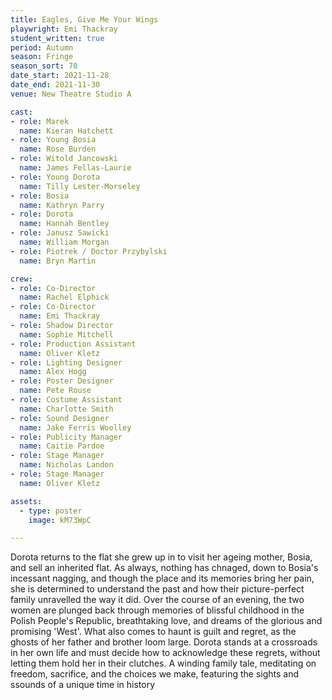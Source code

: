```yaml
---
title: Eagles, Give Me Your Wings
playwright: Emi Thackray
student_written: true
period: Autumn
season: Fringe
season_sort: 70
date_start: 2021-11-28
date_end: 2021-11-30
venue: New Theatre Studio A

cast:
- role: Marek
  name: Kieran Hatchett
- role: Young Bosia
  name: Rose Burden
- role: Witold Jancowski
  name: James Fellas-Laurie
- role: Young Dorota
  name: Tilly Lester-Morseley
- role: Bosia
  name: Kathryn Parry
- role: Dorota
  name: Hannah Bentley
- role: Janusz Sawicki
  name: William Morgan 
- role: Piotrek / Doctor Przybylski
  name: Bryn Martin

crew: 
- role: Co-Director
  name: Rachel Elphick
- role: Co-Director 
  name: Emi Thackray
- role: Shadow Director
  name: Sophie Mitchell
- role: Production Assistant
  name: Oliver Kletz
- role: Lighting Designer 
  name: Alex Hogg
- role: Poster Designer 
  name: Pete Rouse
- role: Costume Assistant
  name: Charlotte Smith
- role: Sound Designer
  name: Jake Ferris Woolley
- role: Publicity Manager
  name: Caitie Pardoe
- role: Stage Manager 
  name: Nicholas Landon
- role: Stage Manager 
  name: Oliver Kletz

assets:
  - type: poster
    image: kM73WpC

---
```


Dorota returns to the flat she grew up in to visit her ageing mother, Bosia, and sell an inherited flat. As always, nothing has chnaged, down to Bosia's incessant nagging, and though the place and its memories bring her pain, she is determined to understand the past and how their picture-perfect family unravelled the way it did. Over the course of an evening, the two women are plunged back through memories of blissful childhood in the Polish People's Republic, breathtaking love, and dreams of the glorious and promising 'West'. What also comes to haunt is guilt and regret, as the ghosts of her father and brother loom large. Dorota stands at a crossroads in her own life and must decide how to acknowledge these regrets, without letting them hold her in their clutches. A winding family tale, meditating on freedom, sacrifice, and the choices we make, featuring the sights and ssounds of a unique time in history
